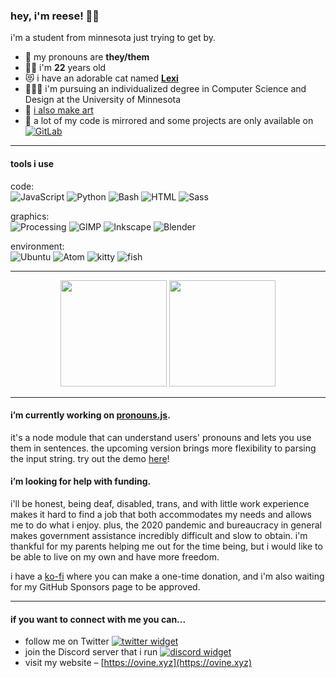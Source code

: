 ### hey, i'm reese! 🐑🌈

i'm a student from minnesota just trying to get by.

- 📛 my pronouns are **they/them**
- 🧙🏻 i'm **22** years old
- 😻 i have an adorable cat named **[Lexi](https://github.com/katacarbix/katacarbix/blob/master/lexi.jpg)**
- 🧑🏻‍🎓 i'm pursuing an individualized degree in Computer Science and Design at the University of Minnesota
- 🎨 [i also make art](https://tumblr.ovine.xyz)
- 🦊 a lot of my code is mirrored and some projects are only available on [![GitLab](https://img.shields.io/badge/-GitLab-424242?style=flat&logo=gitlab)](https://gitlab.com/katacarbix)

---

#### tools i use

code:  
![JavaScript](https://img.shields.io/badge/-JavaScript-ff4d66?style=flat&logo=node.js&logoColor=white)
![Python](https://img.shields.io/badge/-Python-ff4db8?style=flat&logo=python&logoColor=white)
![Bash](https://img.shields.io/badge/-Bash-ae54ff?style=flat&logo=gnu-bash&logoColor=white)
![HTML](https://img.shields.io/badge/-HTML-4eaff2?style=flat&logo=HTML5&logoColor=white)
![Sass](https://img.shields.io/badge/-Sass-8abf49?style=flat&logo=sass&logoColor=white)

graphics:  
![Processing](https://img.shields.io/badge/-Processing-ff4d66?style=flat)
![GIMP](https://img.shields.io/badge/-GIMP-ff4db8?style=flat&logo=gimp&logoColor=white)
![Inkscape](https://img.shields.io/badge/-Inkscape-ae54ff?style=flat&logo=inkscape&logoColor=white)
![Blender](https://img.shields.io/badge/-Blender-4eaff2?style=flat&logo=blender&logoColor=white)

environment:  
![Ubuntu](https://img.shields.io/badge/-Ubuntu-ff4d66?style=flat&logo=ubuntu&logoColor=white)
![Atom](https://img.shields.io/badge/-Atom-ff4db8?style=flat&logo=atom&logoColor=white)
![kitty](https://img.shields.io/badge/-kitty-ae54ff?style=flat)
![fish](https://img.shields.io/badge/-fish-4eaff2?style=flat)

---

<p align="center">
  <img height="170em" src="https://github-readme-stats.vercel.app/api?username=katacarbix&theme=dracula&show_icons=true&count_private=true&include_all_commits=true" />
  <img height="170em" src="https://github-readme-stats.vercel.app/api/top-langs/?username=katacarbix&theme=dracula&layout=compact&hide=css" />
</p>

---

#### i’m currently working on **[pronouns.js](/katacarbix/pronouns.js)**.
it's a node module that can understand users' pronouns and lets you use them in sentences. the upcoming version brings more flexibility to parsing the input string. try out the demo [here](https://katacarbix.github.io/pronouns.js/demo/index.html)!

#### i’m looking for help with funding.
i'll be honest, being deaf, disabled, trans, and with little work experience makes it hard to find a job that both accommodates my needs and allows me to do what i enjoy. plus, the 2020 pandemic and bureaucracy in general makes government assistance incredibly difficult and slow to obtain. i'm thankful for my parents helping me out for the time being, but i would like to be able to live on my own and have more freedom.

i have a [ko-fi](https://ko-fi.com/reeseovine) where you can make a one-time donation, and i'm also waiting for my GitHub Sponsors page to be approved.

---

#### if you want to connect with me you can...

- follow me on Twitter [![twitter widget](https://img.shields.io/twitter/follow/reeseovine)](https://twitter.com/katacarbix)
- join the Discord server that i run [![discord widget](https://discordapp.com/api/guilds/669983008908116005/embed.png)](https://discord.gg/ee7yMpN)
- visit my website – [https://ovine.xyz](https://ovine.xyz)

